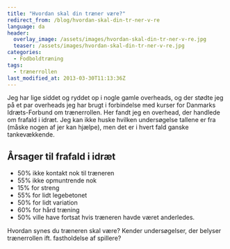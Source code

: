 ```yaml
---
title: "Hvordan skal din træner være?"
redirect_from: /blog/hvordan-skal-din-tr-ner-v-re
language: da
header:
  overlay_image: /assets/images/hvordan-skal-din-tr-ner-v-re.jpg
  teaser: /assets/images/hvordan-skal-din-tr-ner-v-re.jpg
categories:
  - Fodboldtræning
tags:
  - trænerrollen
last_modified_at: 2013-03-30T11:13:36Z
---
```


Jeg har lige siddet og ryddet op i nogle gamle overheads, og der stødte jeg på et par overheads jeg har brugt i forbindelse med kurser for Danmarks Idræts-Forbund om trænerrollen. Her fandt jeg en overhead, der handlede om frafald i idræt. Jeg kan ikke huske hvilken undersøgelse tallene er fra (måske nogen af jer kan hjælpe), men det er i hvert fald ganske tankevækkende.

## Årsager til frafald i idræt

- 50% ikke kontakt nok til træneren
- 55% ikke opmuntrende nok
- 15% for streng
- 55% for lidt legebetonet
- 50% for lidt variation
- 60% for hård træning
- 50% ville have fortsat hvis træneren havde været anderledes.

Hvordan synes du træneren skal være? Kender undersøgelser, der belyser trænerrollen ift. fastholdelse af spillere?
